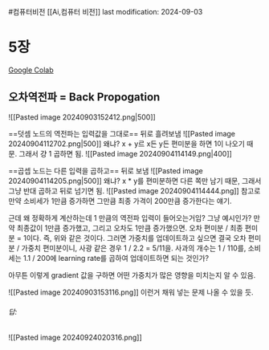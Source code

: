 #컴퓨터비전 
[[Ai,컴퓨터 비전]]
last modification: 2024-09-03

# 5장
[Google Colab](https://colab.research.google.com/drive/1H4Nr84rgc0pKU1W1q94BsSKEE1AFF6Kj#scrollTo=Mvzhe91SC4WQ)
## 오차역전파 = Back Propogation

![[Pasted image 20240903152412.png|500]]

==덧셈 노드의 역전파는 입력값을 그대로== 뒤로 흘려보냄
![[Pasted image 20240904112702.png|500]]
왜냐? x + y르 x든  y든 편미분을 하면 1이 나오기 때문. 그래서 걍 1 곱하면 됨.
![[Pasted image 20240904114149.png|400]]

==곱셉 노드는 다른 입력을 곱하고== 뒤로 보냄
![[Pasted image 20240904114205.png|500]]
왜냐? x * y를 편미분하면 다른 쪽만 남기 때문, 그래서 그냥 반대 곱하고 뒤로 넘기면 됨.
![[Pasted image 20240904114444.png]]
참고로 만약 소비세가 1만큼 증가하면 그만큼 최종 가격이 200만큼 증가한다는 얘기.

근데 왜 정확하게 계산하는데 1 만큼의 역전파 입력이 들어오는거임?
그냥 예시인가?
만약 최종값이 1만큼 증가했고, 그리고 오차도 1만큼 증가했으면. 오차 편미분 / 최종 편미분 = 1이다. 즉, 위와 같은 것이다. 그러면 가중치를 업데이트하고 싶으면 결국 오차 편미분 / 가중치 편미분이니, 사광 같은 경우 1 / 2.2 = 5/11을. 사과의 개수는 1 / 110를, 소비세는 1.1 / 200에 learning rate를 곱하여 업데이트하면 되는 것인가? 

아무튼 이렇게 gradient 값을 구하면 어떤 가중치가 많은 영향을 미치는지 알 수 있음.


![[Pasted image 20240903153116.png]]
이런거 채워 넣는 문제 나올 수 있을 듯.

###### 답: 
 ![[Pasted image 20240924020316.png]]